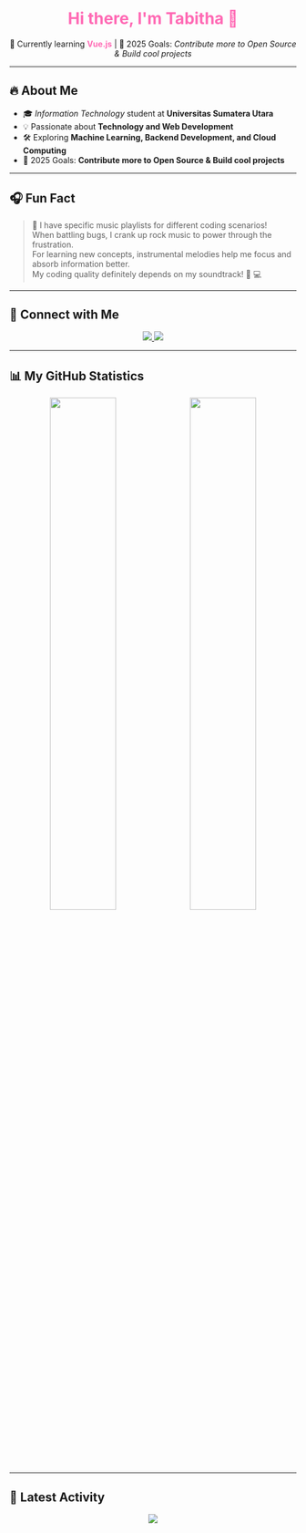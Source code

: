<h1 align="center" style="color:#ff69b4;">Hi there, I'm Tabitha 👋</h1>

<p align="center">
🌱 Currently learning <strong style="color:#ff69b4;">Vue.js</strong> | 🎯 2025 Goals: <em>Contribute more to Open Source & Build cool projects</em>
</p>

---

## 🔥 About Me  
- 🎓 *Information Technology* student at **Universitas Sumatera Utara**  
- 💡 Passionate about **Technology and Web Development**  
- 🛠️ Exploring **Machine Learning, Backend Development, and Cloud Computing**  
- 🚀 2025 Goals: **Contribute more to Open Source & Build cool projects**  

---

## 🎧 Fun Fact  
> 🌟 I have specific music playlists for different coding scenarios!  
> When battling bugs, I crank up rock music to power through the frustration.  
> For learning new concepts, instrumental melodies help me focus and absorb information better.  
> My coding quality definitely depends on my soundtrack! 🎵 💻  

---

## 👥 Connect with Me  
<p align="center">
  <a href="https://linkedin.com/in/finorosatabitha">
    <img src="https://img.shields.io/badge/LINKEDIN-%23ff69b4.svg?style=for-the-badge&logo=linkedin&logoColor=white" />
  </a>
  <a href="https://instagram.com/tabithafs">
    <img src="https://img.shields.io/badge/INSTAGRAM-%23ff69b4.svg?style=for-the-badge&logo=instagram&logoColor=white" />
  </a>
</p>

---

## 📊 My GitHub Statistics  
<p align="center">
  <img src="https://github-readme-stats.vercel.app/api?username=finorosatabitha&show_icons=true&theme=tokyonight&count_private=true&title_color=ff69b4&icon_color=ff69b4&text_color=ffffff&bg_color=0d1117" width="48%" />
  <img src="https://github-readme-stats.vercel.app/api/top-langs/?username=finorosatabitha&layout=compact&theme=tokyonight&title_color=ff69b4&text_color=ffffff&bg_color=0d1117" width="48%" />
</p>

---

## 🌸 Latest Activity  
<!-- Ganti link di bawah dengan username GitHub kamu -->
<p align="center">
  <img src="https://github-readme-activity-graph.vercel.app/graph?username=finorosatabitha&bg_color=0d1117&color=ff69b4&line=ff69b4&point=ffffff&area=true&hide_border=true" />
</p>

<!--
**finorosatabitha/finorosatabitha** is a ✨ _special_ ✨ repository because its `README.md` (this file) appears on your GitHub profile.

Here are some ideas to get you started:

- 🔭 I’m currently working on ...
- 🌱 I’m currently learning ...
- 👯 I’m looking to collaborate on ...
- 🤔 I’m looking for help with ...
- 💬 Ask me about ...
- 📫 How to reach me: ...
- 😄 Pronouns: ...
- ⚡ Fun fact: ...
-->
